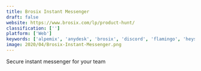 ```yaml
---
title: Brosix Instant Messenger
draft: false 
website: https://www.brosix.com/lp/product-hunt/
classification: ['']
platform: ['Web']
keywords: ['alpemix', 'anydesk', 'brosix', 'discord', 'flamingo', 'heyspace', 'hubstaff', 'jitsi', 'logmein', 'loop_email', 'magicpad', 'remote_desktop_connection', 'riot.im', 'signal', 'slack', 'splashtop', 'teamviewer', 'zulip', 'join.me']
image: 2020/04/Brosix-Instant-Messenger.png
---
```

Secure instant messenger for your team